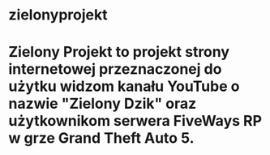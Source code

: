 # zielonyprojekt

# Zielony Projekt to projekt strony internetowej przeznaczonej do użytku widzom kanału YouTube o nazwie "Zielony Dzik" oraz użytkownikom serwera FiveWays RP w grze Grand Theft Auto 5.
